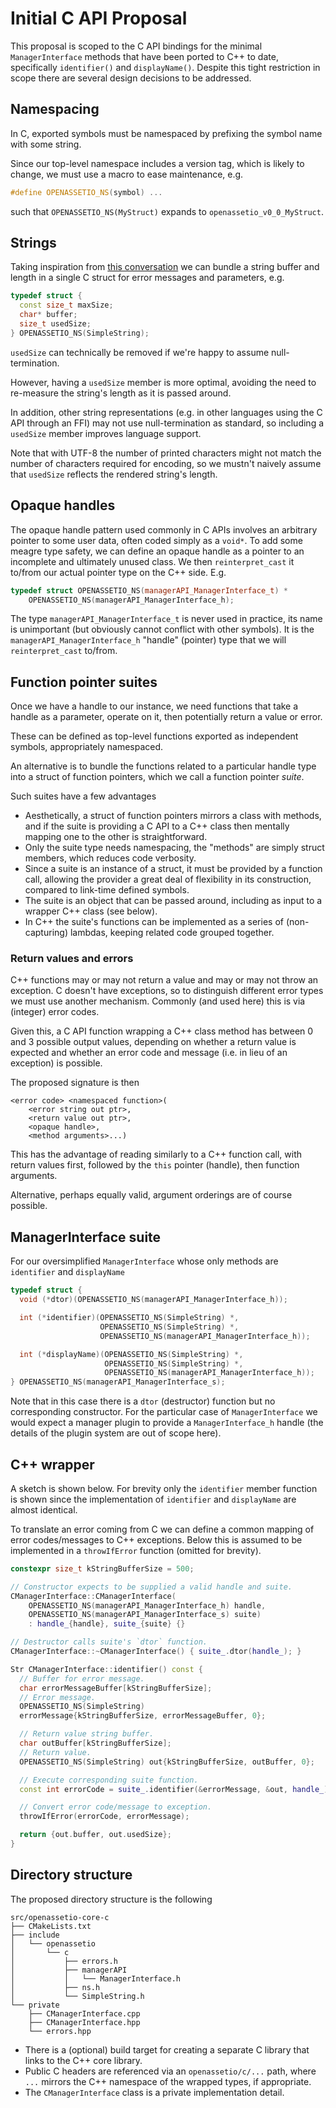 # Initial C API Proposal

This proposal is scoped to the C API bindings for the minimal 
`ManagerInterface` methods that have been ported to C++ to date, 
specifically `identifier()` and `displayName()`. Despite this tight
restriction in scope there are several design decisions to be addressed.

## Namespacing

In C, exported symbols must be namespaced by prefixing the symbol name
with some string.

Since our top-level namespace includes a version tag, which is likely to
change, we must use a macro to ease maintenance, e.g.

```c++
#define OPENASSETIO_NS(symbol) ...
```
such that `OPENASSETIO_NS(MyStruct)` expands to 
`openassetio_v0_0_MyStruct`.

## Strings

Taking inspiration from [this conversation](https://github.com/TheFoundryVisionmongers/OpenAssetIO/pull/194#discussion_r794047468)
we can bundle a string buffer and length in a single C struct for error
messages and parameters, e.g.

```c++
typedef struct {
  const size_t maxSize;
  char* buffer;
  size_t usedSize;
} OPENASSETIO_NS(SimpleString);
```
`usedSize` can technically be removed if we're happy to assume
null-termination.

However, having a `usedSize` member is more optimal, avoiding the need
to re-measure the string's length as it is passed around.

In addition, other string representations (e.g. in other languages using
the C API through an FFI) may not use null-termination as standard, so
including a `usedSize` member improves language support.

Note that with UTF-8 the number of printed characters might not match
the number of characters required for encoding, so we mustn't naively
assume that `usedSize` reflects the rendered string's length.

## Opaque handles

The opaque handle pattern used commonly in C APIs involves an arbitrary
pointer to some user data, often coded simply as a `void*`. To add some
meagre type safety, we can define an opaque handle as a pointer to an
incomplete and ultimately unused class. We then `reinterpret_cast` it 
to/from our actual pointer type on the C++ side. E.g.

```c++
typedef struct OPENASSETIO_NS(managerAPI_ManagerInterface_t) *
    OPENASSETIO_NS(managerAPI_ManagerInterface_h);
```

The type `managerAPI_ManagerInterface_t` is never used in practice, its
name is unimportant (but obviously cannot conflict with other symbols).
It is the `managerAPI_ManagerInterface_h` "handle" (pointer) type that
we will `reinterpret_cast` to/from.

## Function pointer suites

Once we have a handle to our instance, we need functions that take a 
handle as a parameter, operate on it, then potentially return a 
value or error. 

These can be defined as top-level functions exported as independent
symbols, appropriately namespaced.  

An alternative is to bundle the functions related to a particular handle
type into a struct of function pointers, which we call a function 
pointer _suite_.

Such suites have a few advantages
* Aesthetically, a struct of function pointers mirrors a class with
  methods, and if the suite is providing a C API to a C++ class then
  mentally mapping one to the other is straightforward.
* Only the suite type needs namespacing, the "methods" are simply
  struct members, which reduces code verbosity.
* Since a suite is an instance of a struct, it must be provided by
  a function call, allowing the provider a great deal of flexibility
  in its construction, compared to link-time defined symbols.
* The suite is an object that can be passed around, including as input
  to a wrapper C++ class (see below).
* In C++ the suite's functions can be implemented as a series of 
  (non-capturing) lambdas, keeping related code grouped together.

### Return values and errors

C++ functions may or may not return a value and may or may not throw an
exception. C doesn't have exceptions, so to distinguish different error
types we must use another mechanism. Commonly (and used here) this is
via (integer) error codes. 

Given this, a C API function wrapping a C++ class method has between 0
and 3 possible output values, depending on whether a return value is
expected and whether an error code and message (i.e. in lieu of an 
exception) is possible.

The proposed signature is then
```
<error code> <namespaced function>(
    <error string out ptr>, 
    <return value out ptr>, 
    <opaque handle>, 
    <method arguments>...)
```

This has the advantage of reading similarly to a C++ function call,
with return values first, followed by the `this` pointer (handle), 
then function arguments.

Alternative, perhaps equally valid, argument orderings are of course
possible.

## ManagerInterface suite

For our oversimplified `ManagerInterface` whose only methods are 
`identifier` and `displayName`

```c++
typedef struct {
  void (*dtor)(OPENASSETIO_NS(managerAPI_ManagerInterface_h));

  int (*identifier)(OPENASSETIO_NS(SimpleString) *,
                    OPENASSETIO_NS(SimpleString) *,
                    OPENASSETIO_NS(managerAPI_ManagerInterface_h));

  int (*displayName)(OPENASSETIO_NS(SimpleString) *,
                     OPENASSETIO_NS(SimpleString) *,
                     OPENASSETIO_NS(managerAPI_ManagerInterface_h));
} OPENASSETIO_NS(managerAPI_ManagerInterface_s);

```

Note that in this case there is a `dtor` (destructor) function but no
corresponding constructor. For the particular case of `ManagerInterface`
we would expect a manager plugin to provide a `ManagerInterface_h`
handle (the details of the plugin system are out of scope here).

## C++ wrapper

A sketch is shown below. For brevity only the `identifier` member 
function is shown since the implementation of `identifier` and 
`displayName` are almost identical.

To translate an error coming from C we can define a common mapping of
error codes/messages to C++ exceptions. Below this is assumed to be
implemented in a `throwIfError` function (omitted for brevity).

```c++
constexpr size_t kStringBufferSize = 500;

// Constructor expects to be supplied a valid handle and suite.
CManagerInterface::CManagerInterface(
    OPENASSETIO_NS(managerAPI_ManagerInterface_h) handle,
    OPENASSETIO_NS(managerAPI_ManagerInterface_s) suite)
    : handle_{handle}, suite_{suite} {}

// Destructor calls suite's `dtor` function.
CManagerInterface::~CManagerInterface() { suite_.dtor(handle_); }

Str CManagerInterface::identifier() const {
  // Buffer for error message.
  char errorMessageBuffer[kStringBufferSize];
  // Error message.
  OPENASSETIO_NS(SimpleString)
  errorMessage{kStringBufferSize, errorMessageBuffer, 0};

  // Return value string buffer.
  char outBuffer[kStringBufferSize];
  // Return value.
  OPENASSETIO_NS(SimpleString) out{kStringBufferSize, outBuffer, 0};

  // Execute corresponding suite function.
  const int errorCode = suite_.identifier(&errorMessage, &out, handle_);

  // Convert error code/message to exception.
  throwIfError(errorCode, errorMessage);

  return {out.buffer, out.usedSize};
}
```

## Directory structure

The proposed directory structure is the following
```
src/openassetio-core-c
├── CMakeLists.txt
├── include
│   └── openassetio
│       └── c
│           ├── errors.h
│           ├── managerAPI
│           │   └── ManagerInterface.h
│           ├── ns.h
│           └── SimpleString.h
└── private
    ├── CManagerInterface.cpp
    ├── CManagerInterface.hpp
    └── errors.hpp
```

* There is a (optional) build target for creating a separate C library
  that links to the C++ core library.
* Public C headers are referenced via an `openassetio/c/...` path, where
  `...` mirrors the C++ namespace of the wrapped types, if appropriate.
* The `CManagerInterface` class is a private implementation detail.
